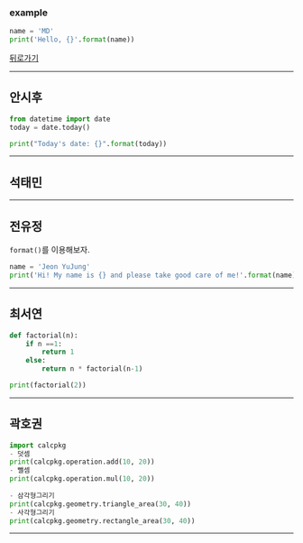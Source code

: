### example

```python
name = 'MD'
print('Hello, {}'.format(name))
```

[뒤로가기](./README.md)

* * *
## 안시후
```python
from datetime import date
today = date.today()

print("Today's date: {}".format(today))
```
_ _ _
## 석태민
  
_ _ _
## 전유정
`format()`를 이용해보자.

```python
name = 'Jeon YuJung'
print('Hi! My name is {} and please take good care of me!'.format(name))
```  
_ _ _
## 최서연
```python
def factorial(n):
    if n ==1:
        return 1
    else:
        return n * factorial(n-1)

print(factorial(2))

```  
_ _ _
## 곽호권
```python
import calcpkg   
- 덧셈
print(calcpkg.operation.add(10, 20))  
- 뺄셈
print(calcpkg.operation.mul(10, 20))
 
- 삼각형그리기
print(calcpkg.geometry.triangle_area(30, 40))   
- 사각형그리기
print(calcpkg.geometry.rectangle_area(30, 40))
```
_ _ _
